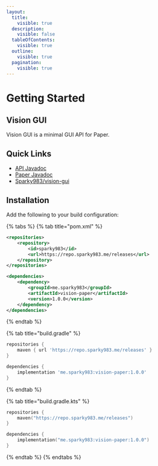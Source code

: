 ```yaml
---
layout:
  title:
    visible: true
  description:
    visible: false
  tableOfContents:
    visible: true
  outline:
    visible: true
  pagination:
    visible: true
---
```


# Getting Started

## Vision GUI

Vision GUI is a minimal GUI API for Paper.

## Quick Links

* [API Javadoc](https://jitpack.io/me/sparky983/vision-gui/vision-api/c4487b7dbe/javadoc/)
* [Paper Javadoc](https://jitpack.io/me/sparky983/vision-gui/vision-paper/c4487b7dbe/javadoc/)
* [Sparky983/vision-gui](https://github.com/sparky983/vision-gui)

## Installation

Add the following to your build configuration:

{% tabs %}
{% tab title="pom.xml" %}
```xml
<repositories>
    <repository>
        <id>sparky983</id>
        <url>https://repo.sparky983.me/releases</url>
    </repository>
</repositories>

<dependencies>
    <dependency>
        <groupId>me.sparky983</groupId>
        <artifactId>vision-paper</artifactId>
        <version>1.0.0</version>
    </dependency>
</dependencies>
```
{% endtab %}

{% tab title="build.gradle" %}
```groovy
repositories {
    maven { url 'https://repo.sparky983.me/releases' }
}

dependencies {
    implementation 'me.sparky983:vision-paper:1.0.0'
}
```
{% endtab %}

{% tab title="build.gradle.kts" %}
```kotlin
repositories {
    maven("https://repo.sparky983.me/releases")
}

dependencies {
    implementation("me.sparky983:vision-paper:1.0.0")
}
```
{% endtab %}
{% endtabs %}
